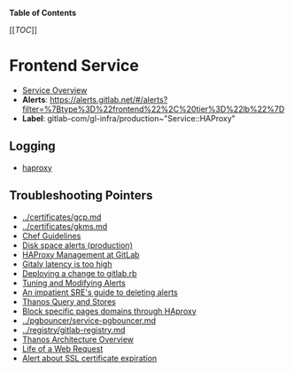 <!-- MARKER: do not edit this section directly. Edit services/service-catalog.yml then run scripts/generate-docs -->

**Table of Contents**

[[_TOC_]]

# Frontend Service

* [Service Overview](https://dashboards.gitlab.net/d/frontend-main/frontend-overview)
* **Alerts**: <https://alerts.gitlab.net/#/alerts?filter=%7Btype%3D%22frontend%22%2C%20tier%3D%22lb%22%7D>
* **Label**: gitlab-com/gl-infra/production~"Service::HAProxy"

## Logging

* [haproxy](https://console.cloud.google.com/logs/viewer?project=gitlab-production&organizationId=769164969568&interval=PT1H&resource=gce_instance%2Finstance_id%2F1812745190666049211&scrollTimestamp=2019-01-22T15:27:18.915253748Z&advancedFilter=resource.type%3D%22gce_instance%22%0Alabels.tag%3D%22haproxy%22)

## Troubleshooting Pointers

* [../certificates/gcp.md](../certificates/gcp.md)
* [../certificates/gkms.md](../certificates/gkms.md)
* [Chef Guidelines](../config_management/chef-guidelines.md)
* [Disk space alerts (production)](../customersdot/disk-space.md)
* [HAProxy Management at GitLab](haproxy.md)
* [Gitaly latency is too high](../gitaly/gitaly-latency.md)
* [Deploying a change to gitlab.rb](../git/deploy-gitlab-rb-change.md)
* [Tuning and Modifying Alerts](../monitoring/alert_tuning.md)
* [An impatient SRE's guide to deleting alerts](../monitoring/deleting-alerts.md)
* [Thanos Query and Stores](../monitoring/thanos-query.md)
* [Block specific pages domains through HAproxy](../pages/block-pages-domain.md)
* [../pgbouncer/service-pgbouncer.md](../pgbouncer/service-pgbouncer.md)
* [../registry/gitlab-registry.md](../registry/gitlab-registry.md)
* [Thanos Architecture Overview](../thanos/architecture.md)
* [Life of a Web Request](../tutorials/overview_life_of_a_web_request.md)
* [Alert about SSL certificate expiration](../uncategorized/alert-for-ssl-certificate-expiration.md)
<!-- END_MARKER -->

<!-- ## Summary -->

<!-- ## Architecture -->

<!-- ## Performance -->

<!-- ## Scalability -->

<!-- ## Availability -->

<!-- ## Durability -->

<!-- ## Security/Compliance -->

<!-- ## Monitoring/Alerting -->

<!-- ## Links to further Documentation -->
